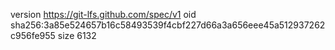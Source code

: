 version https://git-lfs.github.com/spec/v1
oid sha256:3a85e524657b16c58493539f4cbf227d66a3a656eee45a512937262c956fe955
size 6132
